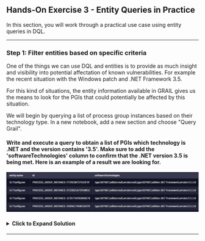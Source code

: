 ## Hands-On Exercise 3 - Entity Queries in Practice

In this section, you will work through a practical use case using entity queries in DQL.

---

### Step 1: Filter entities based on specific criteria
One of the things we can use DQL and entities is to provide as much insight and visibility into potential affectation of known vulnerabilities. For example the recent situation with the Windows patch and .NET Framework 3.5.

For this kind of situations, the entity information available in GRAIL gives us the means to look for the PGIs that could potentially be affected by this situation.

We will begin by querying a list of process group instances based on their technology type. In a new notebook, add a new section and choose "Query Grail".

#### Write and execute a query to obtain a list of PGIs which technology is .NET and the version contains '3.5'. Make sure to add the 'softwareTechnologies' column to confirm that the .NET version 3.5 is being met. Here is an example of a result we are looking for.

![Notebooks](../../assets/images/NET%203_5.png)

<H4><details>
<summary>Click to Expand Solution</summary>
<br>

```
fetch dt.entity.process_group_instance
| filter processType == "DOTNET" and contains(toString(softwareTechnologies), "3.5")
| fieldsAdd softwareTechnologies
```
</details></H4>

---
